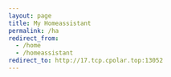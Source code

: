```yaml
---
layout: page
title: My Homeassistant
permalink: /ha
redirect_from:
  - /home
  - /homeassistant
redirect_to: http://17.tcp.cpolar.top:13052
---
```

